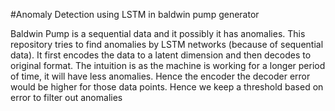 #Anomaly Detection using LSTM in baldwin pump generator

Baldwin Pump is a sequential data and it possibly it has anomalies. This repository tries to find anomalies by LSTM networks (because of sequential data). It first encodes the data to a latent dimension and then decodes to original format. The intuition is as the machine is working for a longer period of time, it will have less anomalies. Hence the encoder the decoder error would be higher for those data points. Hence we keep a threshold based on error to filter out anomalies 
